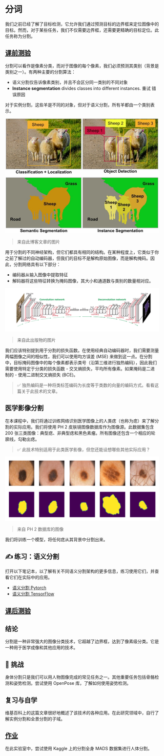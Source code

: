 # 分词



我们之前已经了解了目标检测，它允许我们通过预测目标的边界框来定位图像中的目标。然而，对于某些任务，我们不仅需要边界框，还需要更精确的目标定位。此任务称为分割。

## [ 课前测验](https://red-field-0a6ddfd03.1.azurestaticapps.net/quiz/112)



分割可以看作是像素分类，而对于图像的每个像素，我们必须预测其类别（背景是类别之一）。有两种主要的分割算法：

- 语义分割仅告诉像素类别，并且不会区分同一类别的不同对象
- **Instance segmentation** divides classes into different instances. 重试 错误原因

对于实例分割，这些羊是不同的对象，但对于语义分割，所有羊都由一个类别表示。

[![img](https://github.com/happyzjp/AI-For-Beginners/raw/main/translations/zh_cn/4-ComputerVision/12-Segmentation/images/instance_vs_semantic.jpeg)](https://github.com/happyzjp/AI-For-Beginners/blob/main/translations/zh_cn/4-ComputerVision/12-Segmentation/images/instance_vs_semantic.jpeg)

> 来自此博客文章的图片

用于分割的不同神经架构，但它们都具有相同的结构。在某种程度上，它类似于你之前了解过的自动编码器，但我们的目标不是解构原始图像，而是解构掩码。因此，分割网络具有以下部分：

- 编码器从输入图像中提取特征
- 解码器将这些特征转换为掩码图像，其大小和通道数与类别的数量相对应。

[![img](https://github.com/happyzjp/AI-For-Beginners/raw/main/translations/zh_cn/4-ComputerVision/12-Segmentation/images/segm.png)](https://github.com/happyzjp/AI-For-Beginners/blob/main/translations/zh_cn/4-ComputerVision/12-Segmentation/images/segm.png)

> 来自此出版物的图片

我们应该特别提到用于分割的损失函数。在使用经典自动编码器时，我们需要测量两幅图像之间的相似性，我们可以使用均方误差 (MSE) 来做到这一点。在分割中，目标掩码图像中的每个像素都表示类号（沿第三维进行独热编码），因此我们需要使用特定于分类的损失函数 - 交叉熵损失，平均所有像素。如果掩码是二进制的 - 使用二进制交叉熵损失 (BCE)。

> ✅ 独热编码是一种将类标签编码为长度等于类数的向量的编码方式。看看这篇关于此技术的文章。

## 医学影像分割



在本课程中，我们将通过训练网络识别医学图像上的人类痣（也称为痣）来了解分割的实际应用。我们将使用 PH 2 皮肤镜图像数据库作为图像源。此数据集包含 200 张三类图像：典型痣、非典型痣和黑色素瘤。所有图像还包含一个相应的轮廓线，勾勒出痣。

> ✅ 此技术特别适用于此类医学影像，但您还能设想哪些其他实际应用？

[![navi](https://github.com/happyzjp/AI-For-Beginners/raw/main/translations/zh_cn/4-ComputerVision/12-Segmentation/images/navi.png)](https://github.com/happyzjp/AI-For-Beginners/blob/main/translations/zh_cn/4-ComputerVision/12-Segmentation/images/navi.png)

> 来自 PH 2 数据库的图像

我们将训练一个模型，将任何痣从其背景中分割出来。

## ✍️ 练习：语义分割



打开以下笔记本，以了解有关不同语义分割架构的更多信息，练习使用它们，并查看它们在实际中的应用。

- [语义分割 Pytorch](https://github.com/happyzjp/AI-For-Beginners/blob/main/translations/zh_cn/4-ComputerVision/12-Segmentation/SemanticSegmentationPytorch.ipynb)
- [语义分割 TensorFlow](https://github.com/happyzjp/AI-For-Beginners/blob/main/translations/zh_cn/4-ComputerVision/12-Segmentation/SemanticSegmentationTF.ipynb)

## [ 课后测验](https://red-field-0a6ddfd03.1.azurestaticapps.net/quiz/212)



##  结论



分割是一种非常强大的图像分类技术，它超越了边界框，达到了像素级分类。它是一种用于医学成像和其他应用的技术。

##  🚀 挑战



身体分割只是我们可以用人物图像完成的常见任务之一。其他重要任务包括骨骼检测和姿势检测。尝试使用 OpenPose 库，了解如何使用姿势检测。

##  复习与自学



维基百科上的这篇文章很好地概述了该技术的各种应用。在此研究领域中，自行了解实例分割和全景分割的子域。

## [ 作业](https://github.com/happyzjp/AI-For-Beginners/blob/main/translations/zh_cn/4-ComputerVision/12-Segmentation/lab/README.md)



在此实验室中，尝试使用 Kaggle 上的分割全身 MADS 数据集进行人体分割。
